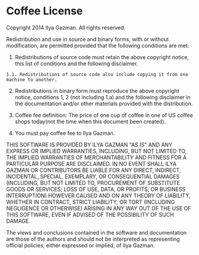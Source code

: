 Coffee License
======================

Copyright 2014 Ilya Gazman. All rights reserved.

Redistribution and use in source and binary forms, with or without modification, 
are permitted provided that the following conditions are met:

  1. Redistributions of source code must retain the above copyright notice, this list of 
     conditions and the following disclaimer.

    1.1. Redistributions of source code also include copying it from one machine to another.

  2. Redistributions in binary form must reproduce the above copyright notice, 
     conditions 1, 2 (not including 1.a) and the following disclaimer in the documentation 
     and/or other materials provided with the distribution.

  3. Coffee fee definition: The price of one cup of coffee in one of US coffee shops 
     today(not the time when this document been created).

  4. You must pay coffee fee to Ilya Gazman.

THIS SOFTWARE IS PROVIDED BY ILYA GAZMAN "AS IS" AND ANY EXPRESS OR IMPLIED 
WARRANTIES, INCLUDING, BUT NOT LIMITED TO, THE IMPLIED WARRANTIES OF MERCHANTABILITY AND 
FITNESS FOR A PARTICULAR PURPOSE ARE DISCLAIMED. IN NO EVENT SHALL ILYA GAZMAN OR 
CONTRIBUTORS BE LIABLE FOR ANY DIRECT, INDIRECT, INCIDENTAL, SPECIAL, EXEMPLARY, OR 
CONSEQUENTIAL DAMAGES (INCLUDING, BUT NOT LIMITED TO, PROCUREMENT OF SUBSTITUTE GOODS OR
SERVICES; LOSS OF USE, DATA, OR PROFITS; OR BUSINESS INTERRUPTION) HOWEVER CAUSED AND ON 
ANY THEORY OF LIABILITY, WHETHER IN CONTRACT, STRICT LIABILITY, OR TORT (INCLUDING 
NEGLIGENCE OR OTHERWISE) ARISING IN ANY WAY OUT OF THE USE OF THIS SOFTWARE, EVEN IF 
ADVISED OF THE POSSIBILITY OF SUCH DAMAGE.

The views and conclusions contained in the software and documentation are those of the
authors and should not be interpreted as representing official policies, either expressed 
or implied, of Ilya Gazman.
